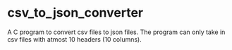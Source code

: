 # csv_to_json_converter

A C program to convert csv files to json files.
The program can only take in csv files with atmost 10 headers (10 columns).
